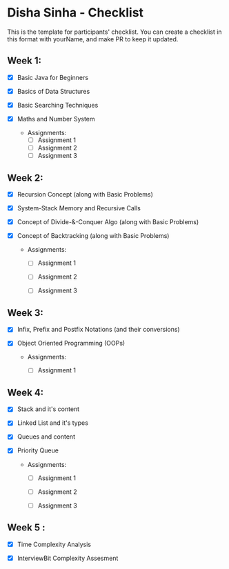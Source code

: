 # Disha Sinha - Checklist
This is the template for participants' checklist. You can create a checklist in this format with yourName, and make PR to keep it updated.

## Week 1:

- [X] Basic Java for Beginners
- [X] Basics of Data Structures
- [X] Basic Searching Techniques
- [X] Maths and Number System

  * Assignments:
    - [ ] Assignment 1
    - [ ] Assignment 2
    - [ ] Assignment 3

 ## Week 2:

- [x] Recursion Concept (along with Basic Problems)
- [x] System-Stack Memory and Recursive Calls 
- [x] Concept of Divide-&-Conquer Algo (along with Basic Problems)
- [x] Concept of Backtracking (along with Basic Problems)

  * Assignments:
    - [ ] Assignment 1
    - [ ] Assignment 2
    - [ ] Assignment 3


 ## Week 3:
 
- [x] Infix, Prefix and Postfix Notations (and their conversions)
- [x] Object Oriented Programming (OOPs)

   * Assignments:
      - [ ] Assignment 1 

  
 ## Week 4:

  - [x] Stack and it's content
  - [x] Linked List and it's types
  - [x] Queues and content
  - [x] Priority Queue

    * Assignments:
      - [ ] Assignment 1 
      - [ ] Assignment 2 
      - [ ] Assignment 3 


## Week 5 :

  - [x] Time Complexity Analysis
  - [x] InterviewBit Complexity Assesment




